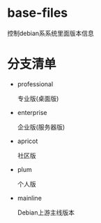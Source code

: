 # base-files

控制debian系系统里面版本信息

# 分支清单

- professional

  专业版(桌面版)

- enterprise

  企业版(服务器版)

- apricot

  社区版

- plum

  个人版

- mainline

  Debian上游主线版本
